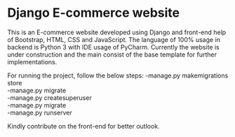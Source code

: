 <h1>Django E-commerce website</h1>

This is an E-commerce website developed using Django and front-end help of Bootstrap, HTML, CSS and JavaScript. 
The language of 100% usage in backend is Python 3 with IDE usage of PyCharm. Currently the website is under construction and the main consist of the base template for further 
implementations.

For running the project, follow the below steps:
-manage.py makemigrations store <br>
-manage.py migrate<br>
-manage.py createsuperuser<br>
-manage.py migrate<br>
-manage.py runserver<br>

Kindly contribute on the front-end for better outlook.
